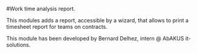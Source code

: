 #Work time analysis report.

This modules adds a report, accessible by a wizard, that allows to print a timesheet report for teams on contracts.

This module has been developed by Bernard Delhez, intern @ AbAKUS it-solutions.